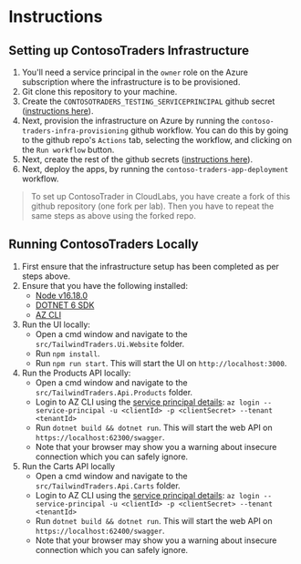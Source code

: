 # Instructions

## Setting up ContosoTraders Infrastructure

1. You'll need a service principal in the `owner` role on the Azure subscription where the infrastructure is to be provisioned.
2. Git clone this repository to your machine.
3. Create the `CONTOSOTRADERS_TESTING_SERVICEPRINCIPAL` github secret ([instructions here](./github-secrets.md)).
4. Next, provision the infrastructure on Azure by running the `contoso-traders-infra-provisioning` github workflow. You can do this by going to the github repo's `Actions` tab, selecting the workflow, and clicking on the `Run workflow` button.
5. Next, create the rest of the github secrets ([instructions here](./github-secrets.md)).
6. Next, deploy the apps, by running the `contoso-traders-app-deployment` workflow.

> To set up ContosoTrader in CloudLabs, you have create a fork of this github repository (one fork per lab). Then you have to repeat the same steps as above using the forked repo.

## Running ContosoTraders Locally

1. First ensure that the infrastructure setup has been completed as per steps above.
2. Ensure that you have the following installed:
   * [Node v16.18.0](https://nodejs.org/download/release/v16.8.0/)
   * [DOTNET 6 SDK](https://dotnet.microsoft.com/en-us/download/dotnet/6.0)
   * [AZ CLI](https://learn.microsoft.com/en-us/cli/azure/install-azure-cli)
3. Run the UI locally:
   * Open a cmd window and navigate to the `src/TailwindTraders.Ui.Website` folder.
   * Run `npm install`.
   * Run `npm run start`. This will start the UI on `http://localhost:3000`.
4. Run the Products API locally:
   * Open a cmd window and navigate to the `src/TailwindTraders.Api.Products` folder.
   * Login to AZ CLI using the [service principal details](./github-secrets.md): `az login --service-principal -u <clientId> -p <clientSecret> --tenant <tenantId>`
   * Run `dotnet build && dotnet run`. This will start the web API on `https://localhost:62300/swagger`.
   * Note that your browser may show you a warning about insecure connection which you can safely ignore.
5. Run the Carts API locally
   * Open a cmd window and navigate to the `src/TailwindTraders.Api.Carts` folder.
   * Login to AZ CLI using the [service principal details](./github-secrets.md): `az login --service-principal -u <clientId> -p <clientSecret> --tenant <tenantId>`
   * Run `dotnet build && dotnet run`. This will start the web API on `https://localhost:62400/swagger`.
   * Note that your browser may show you a warning about insecure connection which you can safely ignore.
